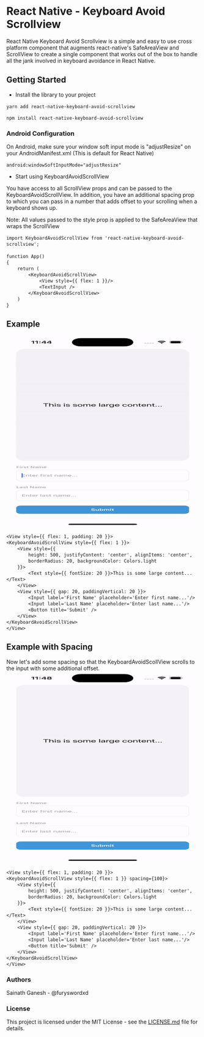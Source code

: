 # React Native - Keyboard Avoid Scrollview
React Native Keyboard Avoid Scrollview is a simple and easy to use cross platform component that augments react-native's SafeAreaView and ScrollView to create a single component that works out of the box to handle all the jank involved in keyboard avoidance in React Native.

## Getting Started
- Install the library to your project
```
yarn add react-native-keyboard-avoid-scrollview
```
```
npm install react-native-keyboard-avoid-scrollview
```

### Android Configuration
On Android, make sure your window soft input mode is "adjustResize" on your AndroidManifest.xml
(This is default for React Native)
```
android:windowSoftInputMode="adjustResize"
```

- Start using KeyboardAvoidScrollView

You have access to all ScrollView props and can be passed to the KeyboardAvoidScrollView.
In addition, you have an additional spacing prop to which you can pass in a number that adds offset to your scrolling when a keyboard shows up.

Note: All values passed to the style prop is applied to the SafeAreaView that wraps the ScrollView

```
import KeyboardAvoidScrollView from 'react-native-keyboard-avoid-scrollview';

function App()
{
    return (
        <KeyboardAvoidScrollView>
            <View style={{ flex: 1 }}/>
            <TextInput />
        </KeyboardAvoidScrollView>
    )
}
```

## Example
<img src="./example1.gif?raw=true" width="100%" height="500" alt="Example">

```
<View style={{ flex: 1, padding: 20 }}>
<KeyboardAvoidScrollView style={{ flex: 1 }}>
    <View style={{
        height: 500, justifyContent: 'center', alignItems: 'center',
        borderRadius: 20, backgroundColor: Colors.light
    }}>
        <Text style={{ fontSize: 20 }}>This is some large content...</Text>
    </View>
    <View style={{ gap: 20, paddingVertical: 20 }}>
        <Input label='First Name' placeholder='Enter first name...'/>
        <Input label='Last Name' placeholder='Enter last name...'/>
        <Button title='Submit' />
    </View>
</KeyboardAvoidScrollView>
</View>
```

## Example with Spacing
Now let's add some spacing so that the KeyboardAvoidScollView scrolls to the input with some additional offset.<br>
<img src="./example2.gif?raw=true" width="100%" height="500" alt="Example with spacing">

```
<View style={{ flex: 1, padding: 20 }}>
<KeyboardAvoidScrollView style={{ flex: 1 }} spacing={100}>
    <View style={{
        height: 500, justifyContent: 'center', alignItems: 'center',
        borderRadius: 20, backgroundColor: Colors.light
    }}>
        <Text style={{ fontSize: 20 }}>This is some large content...</Text>
    </View>
    <View style={{ gap: 20, paddingVertical: 20 }}>
        <Input label='First Name' placeholder='Enter first name...'/>
        <Input label='Last Name' placeholder='Enter last name...'/>
        <Button title='Submit' />
    </View>
</KeyboardAvoidScrollView>
</View>
```

### Authors
Sainath Ganesh - @furyswordxd

### License
This project is licensed under the MIT License - see the [LICENSE.md](LICENSE.md) file for details.
